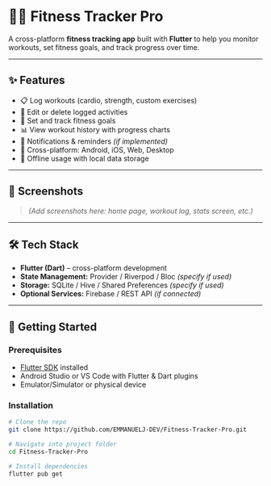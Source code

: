 # 🏋️‍♂️ Fitness Tracker Pro

A cross-platform **fitness tracking app** built with **Flutter** to help you monitor workouts, set fitness goals, and track progress over time.  

---

## ✨ Features

- 📋 Log workouts (cardio, strength, custom exercises)  
- 🔄 Edit or delete logged activities  
- 🎯 Set and track fitness goals  
- 📊 View workout history with progress charts  
- 🔔 Notifications & reminders *(if implemented)*  
- 📱 Cross-platform: Android, iOS, Web, Desktop  
- 💾 Offline usage with local data storage  

---

## 📸 Screenshots

> *(Add screenshots here: home page, workout log, stats screen, etc.)*

---

## 🛠️ Tech Stack

- **Flutter (Dart)** – cross-platform development  
- **State Management:** Provider / Riverpod / Bloc *(specify if used)*  
- **Storage:** SQLite / Hive / Shared Preferences *(specify if used)*  
- **Optional Services:** Firebase / REST API *(if connected)*  

---

## 🚀 Getting Started

### Prerequisites
- [Flutter SDK](https://flutter.dev/docs/get-started/install) installed  
- Android Studio or VS Code with Flutter & Dart plugins  
- Emulator/Simulator or physical device  

### Installation

```bash
# Clone the repo
git clone https://github.com/EMMANUELJ-DEV/Fitness-Tracker-Pro.git

# Navigate into project folder
cd Fitness-Tracker-Pro

# Install dependencies
flutter pub get
